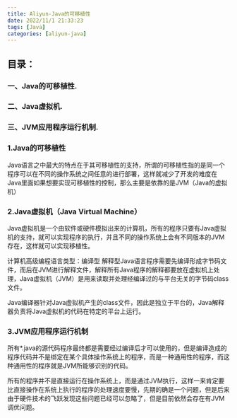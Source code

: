 ```yaml
---
title: Aliyun-Java的可移植性
date: 2022/11/1 21:33:23
tags: [Java]
categories: [aliyun-java]
---
```

## 目录：

### 一、Java的可移植性.

### 二、Java虚拟机.

### 三、JVM应用程序运行机制.

 

### 1.Java的可移植性

Java语言之中最大的特点在于其可移植性的支持，所谓的可移植性指的是同一个程序可以在不同的操作系统之间任意的进行部署，这样就减少了开发的难度在Java里面如果想要实现可移植性的控制，那么主要是依靠的是JVM（Java的虚拟机）

 

### 2.Java虚拟机（Java Virtual Machine）

Java虚拟机是一个由软件或硬件模拟出来的计算机，所有的程序只要有Java虚拟机的支持，就可以实现程序的执行，并且不同的操作系统上会有不同版本的JVM存在，这样就可以实现移植性。

计算机高级编程语言类型：编译型 解释型Java语言程序需要先编译形成字节码文件，而后在JVM进行解释文件，解释所有Java程序的解释都要放在虚拟机上处理，Java虚拟机（JVM）是用来读取并处理经编译过的与平台无关的字节码class文件。

Java编译器针对Java虚拟机产生的class文件，因此是独立于平台的，Java解释器负责将Java虚拟机的代码在特定的平台上运行。

 

### 3.JVM应用程序运行机制

所有*.java的源代码程序最终都是需要经过编译后才可以使用的，但是编译造成的程序代码并不是绑定在某个具体操作系统上的程序，而是一种通用性的程序，而这种通用性的程序就是JVM所能够识别的代码。

所有的程序并不是直接运行在操作系统上，而是通过JVM执行，这样一来肯定要比直接操作在系统上执行的程序的处理速度要慢，先期的确是一个问题，但是后来由于硬件技术的飞跃发现这些问题已经可以忽略了，但是目前依然会存在有JVM调优问题。